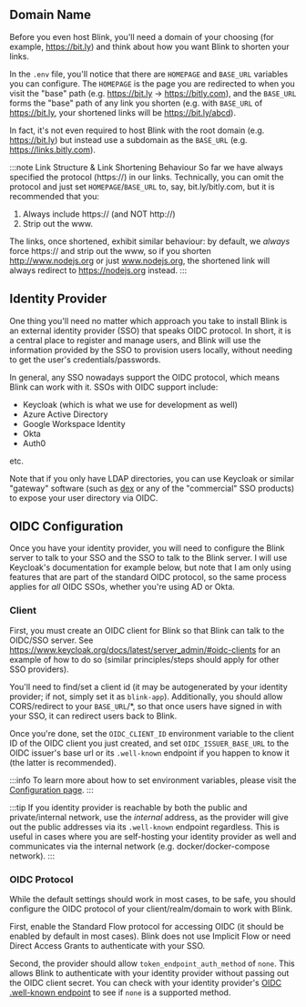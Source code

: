 ## Domain Name

Before you even host Blink, you'll need a domain of your choosing (for example, https://bit.ly) and think about how you want Blink to shorten your links.

In the `.env` file, you'll notice that there are `HOMEPAGE` and `BASE_URL` variables you can configure. The `HOMEPAGE` is the page you are redirected to when you visit the "base" path (e.g. https://bit.ly -> https://bitly.com), and the `BASE_URL` forms the "base" path of any link you shorten (e.g. with `BASE_URL` of https://bit.ly, your shortened links will be https://bit.ly/abcd).

In fact, it's not even required to host Blink with the root domain (e.g. https://bit.ly) but instead use a subdomain as the `BASE_URL` (e.g. https://links.bitly.com).

:::note Link Structure & Link Shortening Behaviour
So far we have always specified the protocol (https://) in our links. Technically, you can omit the protocol and just set `HOMEPAGE`/`BASE_URL` to, say, bit.ly/bitly.com, but it is recommended that you:

1. Always include https:// (and NOT http://)
2. Strip out the www.

The links, once shortened, exhibit similar behaviour: by default, we _always_ force https:// and strip out the www, so if you shorten http://www.nodejs.org or just www.nodejs.org, the shortened link will always redirect to https://nodejs.org instead.
:::

## Identity Provider

One thing you'll need no matter which approach you take to install Blink is an external identity provider (SSO) that speaks OIDC protocol.
In short, it is a central place to register and manage users, and Blink will use the information provided by the SSO to provision users locally, without needing to get the user's credentials/passwords.

In general, any SSO nowadays support the OIDC protocol, which means Blink can work with it.
SSOs with OIDC support include:

- Keycloak (which is what we use for development as well)
- Azure Active Directory
- Google Workspace Identity
- Okta
- Auth0

etc.

Note that if you only have LDAP directories, you can use Keycloak or similar "gateway" software (such as [dex](https://github.com/dexidp/dex) or any of the "commercial" SSO products) to expose your user directory via OIDC.

## OIDC Configuration

Once you have your identity provider, you will need to configure the Blink server to talk to your SSO and the SSO to talk to the Blink server. I will use Keycloak's documentation for example below, but note that I am only using features that are part of the standard OIDC protocol, so the same process applies for _all_ OIDC SSOs, whether you're using AD or Okta.

### Client

First, you must create an OIDC client for Blink so that Blink can talk to the OIDC/SSO server. See https://www.keycloak.org/docs/latest/server_admin/#oidc-clients for an example of how to do so (similar principles/steps should apply for other SSO providers).

You'll need to find/set a client id (it may be autogenerated by your identity provider; if not, simply set it as `blink-app`). Additionally, you should allow CORS/redirect to your `BASE_URL`/\*, so that once users have signed in with your SSO, it can redirect users back to Blink.

Once you're done, set the `OIDC_CLIENT_ID` environment variable to the client ID of the OIDC client you just created, and set `OIDC_ISSUER_BASE_URL` to the OIDC issuer's base url or its `.well-known` endpoint if you happen to know it (the latter is recommended).

:::info
To learn more about how to set environment variables, please visit the [Configuration page](/3.%20Server%20Administration/3.1%20Configuration).
:::

:::tip
If you identity provider is reachable by both the public and private/internal network, use the _internal_ address, as the provider will give out the public addresses via its `.well-known` endpoint regardless. This is useful in cases where you are self-hosting your identity provider as well and communicates via the internal network (e.g. docker/docker-compose network).
:::

### OIDC Protocol

While the default settings should work in most cases, to be safe, you should configure the OIDC protocol of your client/realm/domain to work with Blink.

First, enable the Standard Flow protocol for accessing OIDC (it should be enabled by default in most cases). Blink does not use Implicit Flow or need Direct Access Grants to authenticate with your SSO.

Second, the provider should allow `token_endpoint_auth_method` of `none`. This allows Blink to authenticate with your identity provider without passing out the OIDC client secret. You can check with your identity provider's [OIDC .well-known endpoint](https://stackoverflow.com/a/30449500) to see if `none` is a supported method.

